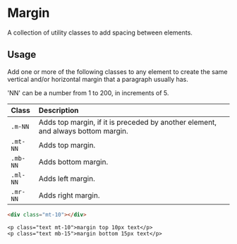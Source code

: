 # Margin

<p class="text docsLeadText">A collection of utility classes to add spacing between elements.</p>

## Usage

Add one or more of the following classes to any element to create the same vertical and/or horizontal margin that a paragraph usually has.

'NN' can be a number from 1 to 200, in increments of 5.


| Class               | Description                                                                      |
| :------------------ | :------------------------------------------------------------------------------- |
| `.m-NN`        | Adds top margin, if it is preceded by another element, and always bottom margin. |
| `.mt-NN`    | Adds top margin.                                                                 |
| `.mb-NN` | Adds bottom margin.                                                              |
| `.ml-NN`   | Adds left margin.                                                                |
| `.mr-NN`  | Adds right margin.                                                               |

```html
<div class="mt-10"></div>
```

```example
<p class="text mt-10">margin top 10px text</p>
<p class="text mb-15">margin bottom 15px text</p>
```

